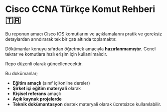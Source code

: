 # Cisco CCNA Türkçe Komut Rehberi 🇹🇷

Bu reponun amacı Cisco IOS komutlarını ve açıklamalarını pratik ve gereksiz detaylardan arındırarak tek bir çatı altında toplamaktır.

Dökümanlar konuyu sıfırdan öğretmek amacıyla **hazırlanmamıştır**. Genel tekrar ve komutlara hızlı erişim için kullanılmalıdır.

Repo düzenli olarak güncellenecektir. 

Bu dokümanlar;
- **Eğitim amaçlı** (sınıf içi/online dersler)
- **Şirket içi eğitim materyali** olarak
- **Kişisel referans** amaçlı 
- **Açık kaynak projelerde**
- **Teknik dokümantasyon** destek materyali olarak  ücretsizce kullanılabilir.




